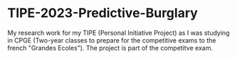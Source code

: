 # TIPE-2023-Predictive-Burglary
My research work for my TIPE (Personal Initiative Project) as I was studying in CPGE (Two-year classes to prepare for the competitive exams to the french "Grandes Ecoles"). The project is part of the competitve exam.
